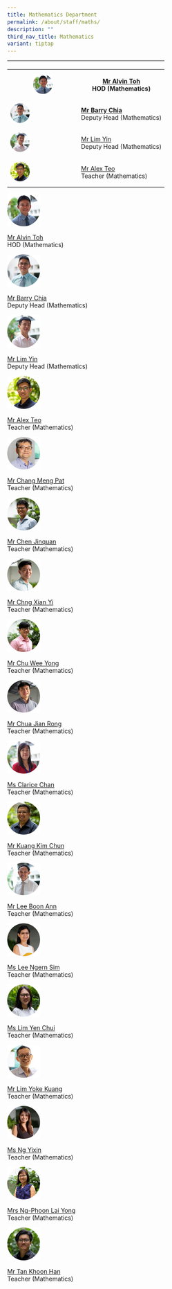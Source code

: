 ```yaml
---
title: Mathematics Department
permalink: /about/staff/maths/
description: ""
third_nav_title: Mathematics
variant: tiptap
---
```

<table><tbody><tr><td rowspan="1" colspan="1"><p></p></td><td rowspan="1" colspan="1"><p></p></td></tr><tr><th rowspan="1" colspan="1"><div class="isomer-image-wrapper"><img style="width: 30%;" height="auto" width="100%" src="/images/Staff/HOD-Alvin-Toh_s.jpg"></div></th><th rowspan="1" colspan="1"><p><a href="https://eunoiajc.moe.edu.sg/about/staff/maths/mr-alvin-toh/" rel="noopener noreferrer nofollow" target="_blank">Mr Alvin Toh</a> <br>HOD (Mathematics)</p></th></tr><tr><td rowspan="1" colspan="1"><div class="isomer-image-wrapper"><img style="width: 30%;" height="auto" width="100%" src="/images/Staff/Maths-Barry-Chia_s.jpg"></div></td><td rowspan="1" colspan="1"><p><strong><a href="https://eunoiajc.moe.edu.sg/about/staff/maths/mr-barry-chia/" rel="noopener noreferrer nofollow" target="_blank">Mr Barry Chia</a> <br></strong>Deputy Head (Mathematics)</p></td></tr><tr><td rowspan="1" colspan="1"><div class="isomer-image-wrapper"><img style="width: 30%;" height="auto" width="100%" src="/images/Staff/Maths-Lim-Yin_s.jpg"></div></td><td rowspan="1" colspan="1"><p><a href="https://eunoiajc.moe.edu.sg/about/staff/maths/mr-lim-yin/" rel="noopener noreferrer nofollow" target="_blank">Mr Lim Yin</a> <br>Deputy Head (Mathematics)</p></td></tr><tr><td rowspan="1" colspan="1"><div class="isomer-image-wrapper"><img style="width: 30%;" height="auto" width="100%" src="/images/Staff/Maths-Alex-Teo_s.jpg"></div></td><td rowspan="1" colspan="1"><p><a href="https://eunoiajc.moe.edu.sg/about/staff/maths/mr-alex-teo/" rel="noopener noreferrer nofollow" target="_blank">Mr Alex Teo</a> <br>Teacher (Mathematics)</p></td></tr></tbody></table><p></p><p></p><div class="isomer-image-wrapper"><img style="width: 15%;" height="auto" width="100%" src="/images/Staff/HOD-Alvin-Toh_s.jpg"></div><p><a href="https://eunoiajc.moe.edu.sg/about/staff/maths/mr-alvin-toh/" rel="noopener noreferrer nofollow" target="_blank">Mr Alvin Toh</a> <br>HOD (Mathematics)</p><div class="isomer-image-wrapper"><img style="width: 15%;" height="auto" width="100%" src="/images/Staff/Maths-Barry-Chia_s.jpg"></div><p><a href="https://eunoiajc.moe.edu.sg/about/staff/maths/mr-barry-chia/" rel="noopener noreferrer nofollow" target="_blank">Mr Barry Chia</a> <br>Deputy Head (Mathematics)</p><div class="isomer-image-wrapper"><img style="width: 15%;" height="auto" width="100%" src="/images/Staff/Maths-Lim-Yin_s.jpg"></div><p><a href="https://eunoiajc.moe.edu.sg/about/staff/maths/mr-lim-yin/" rel="noopener noreferrer nofollow" target="_blank">Mr Lim Yin</a> <br>Deputy Head (Mathematics)</p><div class="isomer-image-wrapper"><img style="width: 15%;" height="auto" width="100%" src="/images/Staff/Maths-Alex-Teo_s.jpg"></div><p><a href="https://eunoiajc.moe.edu.sg/about/staff/maths/mr-alex-teo/" rel="noopener noreferrer nofollow" target="_blank">Mr Alex Teo</a> <br>Teacher (Mathematics)</p><div class="isomer-image-wrapper"><img style="width: 15%;" height="auto" width="100%" src="/images/Staff/maths-chang-meng-pat_s.jpg"></div><p><a href="https://eunoiajc.moe.edu.sg/about/staff/maths/mr-chang-meng-pat/" rel="noopener noreferrer nofollow" target="_blank">Mr Chang Meng Pat</a><br>Teacher (Mathematics)</p><div class="isomer-image-wrapper"><img style="width: 15%;" height="auto" width="100%" src="/images/Staff/Maths-Chen-Jinquan_s.jpg"></div><p><a href="https://eunoiajc.moe.edu.sg/about/staff/maths/mr-chen-jinquan/" rel="noopener noreferrer nofollow" target="_blank">Mr Chen Jinquan</a> <br>Teacher (Mathematics)</p><div class="isomer-image-wrapper"><img style="width: 15%;" height="auto" width="100%" src="/images/Staff/Maths-Chng-Xian-Yi_s.jpg"></div><p><a href="https://eunoiajc.moe.edu.sg/about/staff/maths/mr-chng-xian-yi/" rel="noopener noreferrer nofollow" target="_blank">Mr Chng Xian Yi</a> <br>Teacher (Mathematics)</p><div class="isomer-image-wrapper"><img style="width: 15%;" height="auto" width="100%" src="/images/Staff/Maths-Chu-Wee-Yong_s.jpg"></div><p><a href="https://eunoiajc.moe.edu.sg/about/staff/maths/mr-chu-wee-yong/" rel="noopener noreferrer nofollow" target="_blank">Mr Chu Wee Yong</a> <br>Teacher (Mathematics)</p><div class="isomer-image-wrapper"><img style="width: 15%;" height="auto" width="100%" src="/images/Staff/Maths-Chua-Jian-Rong_s.jpg"></div><p><a href="https://eunoiajc.moe.edu.sg/about/staff/maths/mr-chua-jian-rong/" rel="noopener noreferrer nofollow" target="_blank">Mr Chua Jian Rong</a> <br>Teacher (Mathematics)</p><div class="isomer-image-wrapper"><img style="width: 15%;" height="auto" width="100%" src="/images/Staff/Maths-Clarice-Chan_s.jpg"></div><p><a href="https://eunoiajc.moe.edu.sg/about/staff/maths/ms-clarice-chan/" rel="noopener noreferrer nofollow" target="_blank">Ms Clarice Chan</a> <br>Teacher (Mathematics)</p><div class="isomer-image-wrapper"><img style="width: 15%;" height="auto" width="100%" src="/images/Staff/Kuang-Kim-Chun_s.jpg"></div><p><a href="https://eunoiajc.moe.edu.sg/about/staff/maths/mr-kuang-kim-chun/" rel="noopener noreferrer nofollow" target="_blank">Mr Kuang Kim Chun</a> <br>Teacher (Mathematics)</p><div class="isomer-image-wrapper"><img style="width: 15%;" height="auto" width="100%" src="/images/Staff/Maths-Lee-Boon-Ann_s.jpg"></div><p><a href="https://eunoiajc.moe.edu.sg/about/staff/maths/mr-lee-boon-ann/" rel="noopener noreferrer nofollow" target="_blank">Mr Lee Boon Ann</a> <br>Teacher (Mathematics)</p><div class="isomer-image-wrapper"><img style="width: 15%;" height="auto" width="100%" src="/images/Staff/Maths-Lee-Ngern-Sim_s.jpg"></div><p><a href="https://eunoiajc.moe.edu.sg/about/staff/maths/ms-lee-ngern-sim/" rel="noopener noreferrer nofollow" target="_blank">Ms Lee Ngern Sim</a> <br>Teacher (Mathematics)</p><div class="isomer-image-wrapper"><img style="width: 15%;" height="auto" width="100%" src="/images/Staff/Maths-Lim-Yen-Chui_s.jpg"></div><p><a href="https://eunoiajc.moe.edu.sg/about/staff/maths/ms-lim-yen-chui/" rel="noopener noreferrer nofollow" target="_blank">Ms Lim Yen Chui</a> <br>Teacher (Mathematics)</p><div class="isomer-image-wrapper"><img style="width: 15%;" height="auto" width="100%" src="/images/Staff/maths-lim-yoke-kuang_s.jpg"></div><p><a href="(https://eunoiajc.moe.edu.sg/about/staff/maths/mr-lim-yoke-kuang/" rel="noopener noreferrer nofollow" target="_blank">Mr Lim Yoke Kuang</a><br>Teacher (Mathematics)</p><div class="isomer-image-wrapper"><img style="width: 15%;" height="auto" width="100%" src="/images/Staff/Maths-Ng-Yixin_s.jpg"></div><p><a href="https://eunoiajc.moe.edu.sg/about/staff/maths/ms-ng-yixin/" rel="noopener noreferrer nofollow" target="_blank">Ms Ng Yixin</a><br>Teacher (Mathematics)</p><div class="isomer-image-wrapper"><img style="width: 15%;" height="auto" width="100%" src="/images/Staff/Maths-Ng-Phoon-Lai-Yong_s.jpg"></div><p><a href="https://eunoiajc.moe.edu.sg/about/staff/maths/mrs-ng-phoon-lai-yong/" rel="noopener noreferrer nofollow" target="_blank">Mrs Ng-Phoon Lai Yong</a><br>Teacher (Mathematics)</p><div class="isomer-image-wrapper"><img style="width: 15%;" height="auto" width="100%" src="/images/Staff/Maths-Tan-Khoon-Han_s.jpg"></div><p><a href="https://eunoiajc.moe.edu.sg/about/staff/maths/mr-tan-khoon-han/" rel="noopener noreferrer nofollow" target="_blank">Mr Tan Khoon Han</a><br>Teacher (Mathematics)</p>